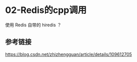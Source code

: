 # 02-Redis的cpp调用

使用 Redis 自带的 hiredis ？

## 参考链接

https://blog.csdn.net/zhizhengguan/article/details/109612705
